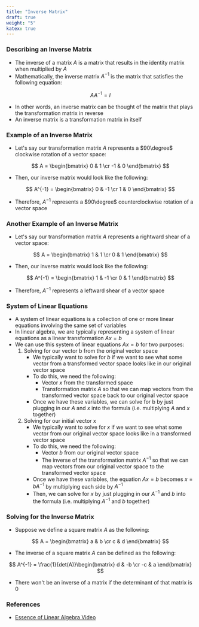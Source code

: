 ```yaml
---
title: "Inverse Matrix"
draft: true
weight: "5"
katex: true
---
```


### Describing an Inverse Matrix
- The inverse of a matrix $A$ is a matrix that results in the identity matrix when multiplied by $A$
- Mathematically, the inverse matrix $A^{-1}$ is the matrix that satisfies the following equation:

$$ AA^{-1} = I $$

- In other words, an inverse matrix can be thought of the matrix that plays the transformation matrix in reverse
- An inverse matrix is a transformation matrix in itself

### Example of an Inverse Matrix
- Let's say our transformation matrix $A$ represents a $90\degree$ clockwise rotation of a vector space:

$$ A = \begin{bmatrix} 0 & 1 \cr -1 & 0 \end{bmatrix} $$

- Then, our inverse matrix would look like the following:

$$ A^{-1} = \begin{bmatrix} 0 & -1 \cr 1 & 0 \end{bmatrix} $$

- Therefore, $A^{-1}$ represents a $90\degree$ counterclockwise rotation of a vector space

### Another Example of an Inverse Matrix
- Let's say our transformation matrix $A$ represents a rightward shear of a vector space:

$$ A = \begin{bmatrix} 1 & 1 \cr 0 & 1 \end{bmatrix} $$

- Then, our inverse matrix would look like the following:

$$ A^{-1} = \begin{bmatrix} 1 & -1 \cr 0 & 1 \end{bmatrix} $$

- Therefore, $A^{-1}$ represents a leftward shear of a vector space

### System of Linear Equations
- A system of linear equations is a collection of one or more linear equations involving the same set of variables
- In linear algebra, we are typically representing a system of linear equations as a linear transformation $Ax = b$
- We can use this system of linear equations $Ax = b$ for two purposes:
	1. Solving for our vector b from the original vector space
		- We typically want to solve for $b$ if we want to see what some vector from a transformed vector space looks like in our original vector space
		- To do this, we need the following:
			- Vector $x$ from the transformed space
			- Transformation matrix $A$ so that we can map vectors from the transformed vector space back to our original vector space
		- Once we have these variables, we can solve for b by just plugging in our $A$ and $x$ into the formula (i.e. multiplying $A$ and $x$ together)
	2. Solving for our initial vector x
		- We typically want to solve for $x$ if we want to see what some vector from our original vector space looks like in a transformed vector space
		- To do this, we need the following:
			- Vector $b$ from our original vector space
			- The inverse of the transformation matrix $A^{-1}$ so that we can map vectors from our original vector space to the transformed vector space
		- Once we have these variables, the equation $Ax = b$ becomes $x = bA^{-1}$ by multiplying each side by $A^{-1}$
		- Then, we can solve for $x$ by just plugging in our $A^{-1}$ and $b$ into the formula (i.e. multiplying $A^{-1}$ and $b$ together)

### Solving for the Inverse Matrix
- Suppose we define a square matrix $A$ as the following:

$$ A = \begin{bmatrix} a & b \cr c & d \end{bmatrix} $$

- The inverse of a square matrix $A$ can be defined as the following:

$$ A^{-1} = \frac{1}{det(A)}\begin{bmatrix} d & -b \cr -c & a \end{bmatrix} $$

- There won't be an inverse of a matrix if the determinant of that matrix is 0

### References
- [Essence of Linear Algebra Video](https://www.youtube.com/watch?v=uQhTuRlWMxw&list=PLZHQObOWTQDPD3MizzM2xVFitgF8hE_ab&index=7)
